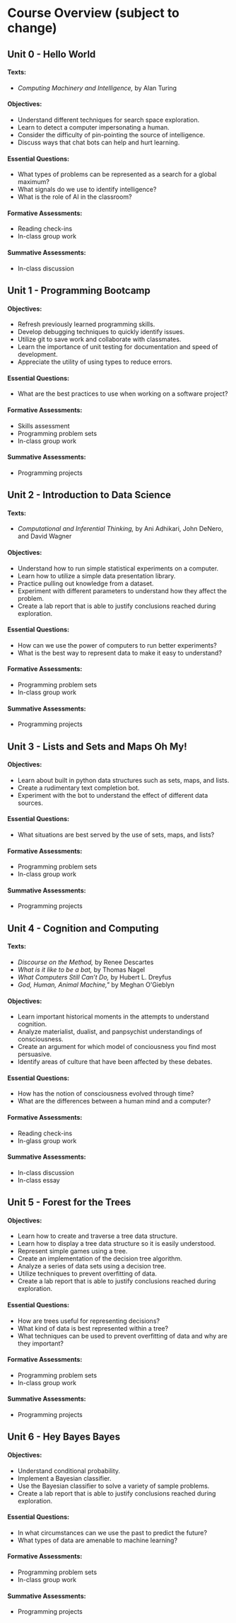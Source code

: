 # Course Overview (subject to change)

## Unit 0 - Hello World

#### Texts:

- *Computing Machinery and Intelligence,* by Alan Turing

#### Objectives:

- Understand different techniques for search space exploration.
- Learn to detect a computer impersonating a human.
- Consider the difficulty of pin-pointing the source of intelligence.
- Discuss ways that chat bots can help and hurt learning.

#### Essential Questions:

- What types of problems can be represented as a search for a global maximum?
- What signals do we use to identify intelligence?
- What is the role of AI in the classroom?

#### Formative Assessments:

- Reading check-ins
- In-class group work

#### Summative Assessments:

- In-class discussion

## Unit 1 - Programming Bootcamp

#### Objectives:

- Refresh previously learned programming skills.
- Develop debugging techniques to quickly identify issues.
- Utilize git to save work and collaborate with classmates.
- Learn the importance of unit testing for documentation and speed of development.
- Appreciate the utility of using types to reduce errors.

#### Essential Questions:

- What are the best practices to use when working on a software project?

#### Formative Assessments:

- Skills assessment
- Programming problem sets
- In-class group work

#### Summative Assessments:

- Programming projects

## Unit 2 - Introduction to Data Science

#### Texts:

- *Computational and Inferential Thinking,* by Ani Adhikari, John DeNero, and David Wagner

#### Objectives:

- Understand how to run simple statistical experiments on a computer.
- Learn how to utilize a simple data presentation library.
- Practice pulling out knowledge from a dataset.
- Experiment with different parameters to understand how they affect the problem.
- Create a lab report that is able to justify conclusions reached during exploration.

#### Essential Questions:

- How can we use the power of computers to run better experiments?
- What is the best way to represent data to make it easy to understand?

#### Formative Assessments:

- Programming problem sets
- In-class group work

#### Summative Assessments:

- Programming projects

## Unit 3 - Lists and Sets and Maps Oh My!

#### Objectives:

- Learn about built in python data structures such as sets, maps, and lists.
- Create a rudimentary text completion bot.
- Experiment with the bot to understand the effect of different data sources.

#### Essential Questions:

- What situations are best served by the use of sets, maps, and lists?

#### Formative Assessments:

- Programming problem sets
- In-class group work

#### Summative Assessments:

- Programming projects

## Unit 4 - Cognition and Computing

#### Texts:

- *Discourse on the Method,* by Renee Descartes
- *What is it like to be a bat,* by Thomas Nagel 
- *What Computers Still Can’t Do,* by Hubert L. Dreyfus
- *God, Human, Animal Machine,"* by Meghan  O'Gieblyn

#### Objectives:

- Learn important historical moments in the attempts to understand cognition.
- Analyze materialist, dualist, and panpsychist understandings of consciousness.
- Create an argument for which model of conciousness you find most persuasive.
- Identify areas of culture that have been affected by these debates.

#### Essential Questions:

- How has the notion of consciousness evolved through time?
- What are the differences between a human mind and a computer?

#### Formative Assessments:

- Reading check-ins
- In-glass group work

#### Summative Assessments:

- In-class discussion
- In-class essay

## Unit 5 - Forest for the Trees

#### Objectives:

- Learn how to create and traverse a tree data structure.
- Learn how to display a tree data structure so it is easily understood.
- Represent simple games using a tree.
- Create an implementation of the decision tree algorithm.
- Analyze a series of data sets using a decision tree.
- Utilize techniques to prevent overfitting of data.
- Create a lab report that is able to justify conclusions reached during exploration.

#### Essential Questions:

- How are trees useful for representing decisions?
- What kind of data is best represented within a tree?
- What techniques can be used to prevent overfitting of data and why are they important?

#### Formative Assessments:

- Programming problem sets
- In-class group work

#### Summative Assessments:

- Programming projects

## Unit 6 - Hey Bayes Bayes

#### Objectives:

- Understand conditional probability.
- Implement a Bayesian classifier.
- Use the Bayesian classifier to solve a variety of sample problems.
- Create a lab report that is able to justify conclusions reached during exploration.

#### Essential Questions:
- In what circumstances can we use the past to predict the future?
- What types of data are amenable to machine learning?

#### Formative Assessments:

- Programming problem sets
- In-class group work

#### Summative Assessments:

- Programming projects

